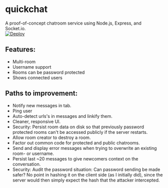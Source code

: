 # quickchat

A proof-of-concept chatroom service using Node.js, Express, and Socket.io.  
[![Deploy](https://www.herokucdn.com/deploy/button.svg)](https://heroku.com/deploy)

## Features:
- Multi-room
- Username support
- Rooms can be password protected
- Shows connected users

## Paths to improvement:
- Notify new messages in tab.
- Ping user
- Auto-detect urls's in messages and linkify them.
- Cleaner, responsive UI.
- Security: Persist room data on disk so that previously password protected rooms
can't be accessed publicly if the server restarts.
- Allow room creator to destroy a room.
- Factor out common code for protected and public chatrooms.
- Send and display error messages when trying to overwrite an existing room- or username.
- Persist last ~20 messages to give newcomers context on the conversation.
- Security: Audit the password situation: Can password sending be made safer?
No point in hashing it on the client side (as I initially did), since the server would then
simply expect the hash that the attacker intercepted.
